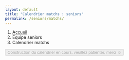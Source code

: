 ```yaml
---
layout: default
title: "Calendrier matchs : seniors"
permalink: /seniors/matchs/
---
```


<!-- Fil d'ariane -->
<nav class="ms-4 mt-1" style="--bs-breadcrumb-divider: url(&#34;data:image/svg+xml,%3Csvg xmlns='http://www.w3.org/2000/svg' width='8' height='8'%3E%3Cpath d='M2.5 0L1 1.5 3.5 4 1 6.5 2.5 8l4-4-4-4z' fill='%236c757d'/%3E%3C/svg%3E&#34;);" aria-label="breadcrumb">
  <ol class="breadcrumb">
    <li class="breadcrumb-item active" aria-current="page"><a href="/" >Accueil</a></li>
    <li class="breadcrumb-item" aria-current="page">Equipe seniors</li>
    <li class="breadcrumb-item" aria-current="page">Calendrier matchs</li>
  </ol>
</nav>

<!-- Corps -->
<div class="container" >
  <div class="min-vh-100 d-inline-block" >
    <div class="d-flex justify-content-center">
      <button class="btn btn-primary" type="button" disabled>
        <span class="spinner-border spinner-border-sm" aria-hidden="true"></span>
        <span role="status">Construction du calendrier en cours, veuillez patienter, merci &#9786;</span>
      </button>
    </div>
  </div>
</div>

<!--
<div class="container" >
  <div class="min-vh-100 w-50 d-inline-block" style="margin-left: 25%;"  >
    <h2>Prochains matchs</h2>
    <div class="list-group">
      <span class="list-group-item list-group-item-action active" aria-current="true">
        <div class="d-flex w-100 justify-content-between">
          <h5 class="mb-1">Match contre Brioux</h5>
          <small>Dans 2 jours</small>
        </div>
        <p class="mb-1">Le 22 mai 2024 à 21h00</p>
        <small>Lieu : Salle XXX à Brioux</small>
      </span>
      <span class="list-group-item list-group-item-action">
        <div class="d-flex w-100 justify-content-between">
          <h5 class="mb-1">Match contre Airvault</h5>
          <small class="text-body-secondary">Dans 9 jours</small>
        </div>
        <p class="mb-1">Le XX mai 2024 à 19h</p>
        <small class="text-body-secondary">Lieu : Salle Cavaillès à St Maixent</small>
      </span>
    </div>
    <h2 class="mt-4">Matchs passés</h2>
    <p>
      Les résultats des match sont à retrouver sur nos réseaux ou sur le site de la fédération !
    </p>
    <div class="list-group">
      <span class="list-group-item list-group-item-action">
        <div class="d-flex w-100 justify-content-between">
          <h5 class="mb-1">Match contre Centre Nord</h5>
          <small>14/10/2024</small>
        </div>
        <p class="mb-1">Résultat à retrouver sur nos réseaux !</p>
        <small>Lieu : Salle Cavaillès à St Maixent</small>
      </span>
      <span class="list-group-item list-group-item-action">
        <div class="d-flex w-100 justify-content-between">
          <h5 class="mb-1">Match contre XXX</h5>
          <small class="text-body-secondary">06/10/2024</small>
        </div>
        <p class="mb-1">Résultat à retrouver sur nos réseaux !</p>
        <small class="text-body-secondary">Lieu : Salle Cavaillès à St Maixent</small>
      </span>
      <span class="list-group-item list-group-item-action">
        <div class="d-flex w-100 justify-content-between">
          <h5 class="mb-1">Match contre Bressuire</h5>
          <small class="text-body-secondary">30/09/2023</small>
        </div>
        <p class="mb-1">Résultat à retrouver sur nos réseaux !</p>
        <small class="text-body-secondary">Lieu : Salle XXX à Bressuire</small>
      </span>
    </div>
  </div>
</div>
-->